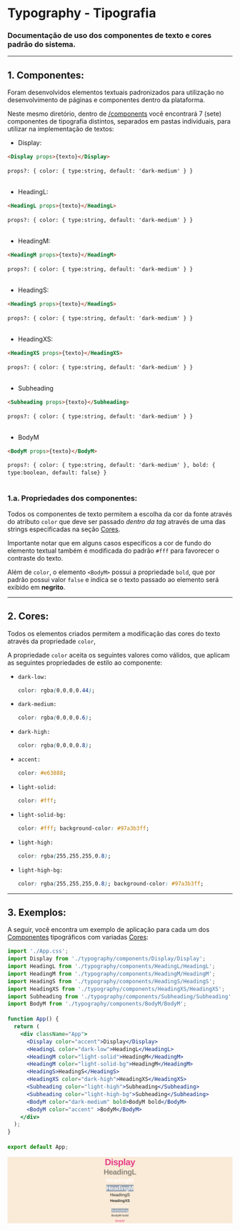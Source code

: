 # **Typography - Tipografia**

### **Documentação de uso dos componentes de texto e cores padrão do sistema.**
---

 ## 1.<a name="componentes"></a> Componentes:
Foram desenvolvidos elementos textuais padronizados para utilização no desenvolvimento de páginas e componentes dentro da plataforma.

Neste mesmo diretório, dentro de [/components](./components) você encontrará 7 (sete) componentes de tipografia distintos, separados em pastas individuais, para utilizar na implementação de textos:

- Display:

```html
<Display props>{texto}</Display>
```

`props?: { color: { type:string, default: 'dark-medium' } } `
<br/>
<br/>

- HeadingL:

```html
<HeadingL props>{texto}</HeadingL>
```

`props?: { color: { type:string, default: 'dark-medium' } } `
<br/>
<br/>

- HeadingM:

```html
<HeadingM props>{texto}</HeadingM>
```

`props?: { color: { type:string, default: 'dark-medium' } } `
<br/>
<br/>

- HeadingS:

```html
<HeadingS props>{texto}</HeadingS>
```

`props?: { color: { type:string, default: 'dark-medium' } } `
<br/>
<br/>

- HeadingXS:

```html
<HeadingXS props>{texto}</HeadingXS>
```

`props?: { color: { type:string, default: 'dark-medium' } } `
<br/>
<br/>

- Subheading

```html
<Subheading props>{texto}</Subheading>
```

`props?: { color: { type:string, default: 'dark-medium' } } `
<br/>
<br/>

- BodyM

```html
<BodyM props>{texto}</BodyM>
```

`props?: { color: { type:string, default: 'dark-medium' }, bold: { type:boolean, default: false} } `
<br/>
<br/>

### **1.a. Propriedades dos componentes:**
Todos os componentes de texto permitem a escolha da cor da fonte através do atributo `color` que deve ser passado *dentro da tag* através de uma das strings especificadas na seção [Cores](#cores).

Importante notar que em alguns casos específicos a cor de fundo do elemento textual também é modificada do padrão `#fff` para favorecer o contraste do texto.

Além de `color`, o elemento `<BodyM>` possui a propriedade `bold`, que por padrão possui valor `false` e indica se o texto passado ao elemento será exibido em **negrito**.


---

## 2.<a name="cores"></a> Cores:

 Todos os elementos criados permitem a modificação das cores do texto através da propriedade `color`, 
 
 A propriedade `color` aceita os seguintes valores como válidos, que aplicam as seguintes propriedades de estilo ao componente:

-  `dark-low:`
    ``` css
    color: rgba(0,0,0,0.44);
    ```
-  `dark-medium:`
    ``` css
    color: rgba(0,0,0,0.6);
    ```
-  `dark-high:`
    ``` css
    color: rgba(0,0,0,0.8);
    ```
-  `accent:`
    ``` css
    color: #e63888;
    ```
-  `light-solid:` 
    ``` css
    color: #fff;
    ```
-  `light-solid-bg:` 
    ``` css
    color: #fff; background-color: #97a3b3ff;
    ```
-  `light-high:`
    ``` css
    color: rgba(255,255,255,0.8);
    ```
-  `light-high-bg:`
    ``` css
    color: rgba(255,255,255,0.8); background-color: #97a3b3ff;
    ```

---

## 3. Exemplos:
A seguir, você encontra um exemplo de aplicação para cada um dos [Componentes](#componentes) tipográficos com variadas [Cores](#cores):

``` jsx
import './App.css';
import Display from './typography/components/Display/Display';
import HeadingL from './typography/components/HeadingL/HeadingL';
import HeadingM from './typography/components/HeadingM/HeadingM';
import HeadingS from './typography/components/HeadingS/HeadingS';
import HeadingXS from './typography/components/HeadingXS/HeadingXS';
import Subheading from './typography/components/Subheading/Subheading';
import BodyM from './typography/components/BodyM/BodyM';

function App() {
  return (
    <div className="App">
      <Display color="accent">Display</Display>
      <HeadingL color="dark-low">HeadingL</HeadingL>
      <HeadingM color="light-solid">HeadingM</HeadingM>
      <HeadingM color="light-solid-bg">HeadingM</HeadingM>
      <HeadingS>HeadingS</HeadingS>
      <HeadingXS color="dark-high">HeadingXS</HeadingXS>
      <Subheading color="light-high">Subheading</Subheading>
      <Subheading color="light-high-bg">Subheading</Subheading>
      <BodyM color="dark-medium" bold>BodyM bold</BodyM>
      <BodyM color="accent" >BodyM</BodyM>
    </div>
  );
}

export default App; 
```
![Imagem do exemplo de aplicação dos componentes e cores de tipografia padrão do sistema](../assets/images/typography-examples.png)